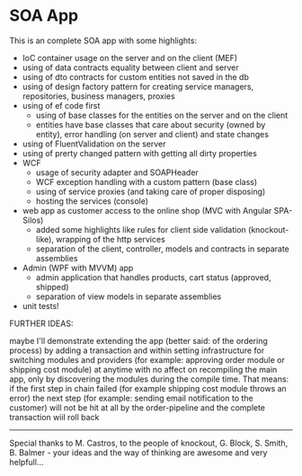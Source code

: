 # SOA App

This is an complete SOA app with some highlights:
  - IoC container usage on the server and on the client (MEF)
  - using of data contracts equality between client and server
  - using of dto contracts for custom entities not saved in the db 
  - using of design factory pattern for creating service managers, repositories, business managers, proxies
  - using of ef code first
      - using of base classes for the entities on the server and on the client
      - entities have base classes that care about security (owned by entity), error handling (on server and client) and state changes
  - using of FluentValidation on the server
  - using of prerty changed pattern with getting all dirty properties
  - WCF 
      - usage of security adapter and SOAPHeader
      - WCF exception handling with a custom pattern (base class)
      - using of service proxies (and taking care of proper disposing)
      - hosting the services (console)
  - web app as customer access to the online shop (MVC with Angular SPA-Silos)
      - added some highlights like rules for client side validation (knockout-like), wrapping of the http services
      - separation of the client, controller, models and contracts in separate assemblies
  - Admin (WPF with MVVM) app
     - admin application that handles products, cart status (approved, shipped)
     - separation of view models in separate assemblies
  - unit tests!
  





  FURTHER IDEAS:
  
  maybe I'll demonstrate extending the app (better said: of the ordering process) by adding a transaction and within setting infrastructure for switching modules and providers (for example: approving order module or shipping cost module) at anytime with no affect on recompiling the main app, only by discovering the modules during the compile time.
  That means: if the first step in chain failed (for example shipping cost module throws an error) the next step (for example: sending email notification to the customer) will not be hit at all by the order-pipeline and the complete transaction wiil roll back

  
---------------------------------------------------------------------------------------------------------------------------------------
  
  
Special thanks to M. Castros, to the people of knockout, G. Block, S. Smith, B. Balmer - your ideas and the way of thinking are awesome and very helpfull...
